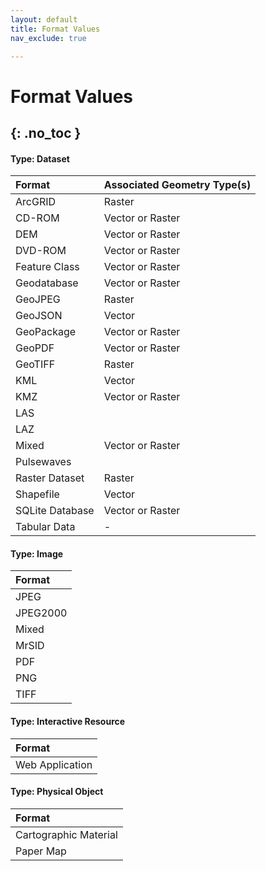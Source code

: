 ```yaml
---
layout: default
title: Format Values
nav_exclude: true

---
```

# Format Values
{: .no_toc }
----------

#### Type: Dataset

| Format | Associated Geometry Type(s) |
|:----------------------------|:-------------|
|ArcGRID		|Raster				|
|CD-ROM			|Vector or Raster	|
|DEM			|Vector or Raster	|
|DVD-ROM		|Vector or Raster	|
|Feature Class	|Vector or Raster	|
|Geodatabase	|Vector or Raster	|
|GeoJPEG		|Raster				|
|GeoJSON		|Vector				|
|GeoPackage |Vector or Raster	|
|GeoPDF			|Vector or Raster	|
|GeoTIFF		|Raster				|
|KML			|Vector				|
|KMZ			|Vector or Raster	|
|LAS			|					|
|LAZ			|					|
|Mixed			|Vector or Raster	|
|Pulsewaves		|					|
|Raster Dataset	|Raster				|
|Shapefile		|Vector				|
|SQLite Database|Vector or Raster	|
|Tabular Data	|-					|

#### Type: Image

| Format |
|:----------------------------|
|JPEG			|
|JPEG2000		|
|Mixed			|
|MrSID			|
|PDF			|
|PNG			|
|TIFF			|


#### Type: Interactive Resource

| Format |
|:----------------------------|
|Web Application|

#### Type: Physical Object

| Format |
|:----------------------------|
|Cartographic Material|
|Paper Map|